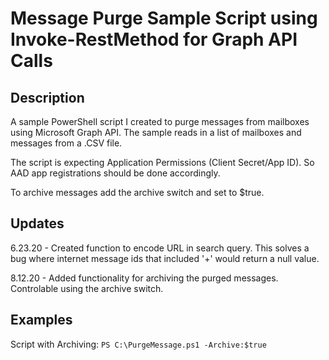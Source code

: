 # Message Purge Sample Script using Invoke-RestMethod for Graph API Calls

## Description

A sample PowerShell script I created to purge messages from mailboxes using Microsoft Graph API.
The sample reads in a list of mailboxes and messages from a .CSV file.

The script is expecting Application Permissions (Client Secret/App ID). So AAD app registrations should be done accordingly.

To archive messages add the archive switch and set to $true.

## Updates
6.23.20 - Created function to encode URL in search query. This solves a bug where internet message ids that included '+' would return a null value.

8.12.20 - Added functionality for archiving the purged messages. Controlable using the archive switch.

## Examples

Script with Archiving:
````PS C:\PurgeMessage.ps1 -Archive:$true````